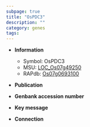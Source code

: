 ```yaml
---
subpage: true
title: "OsPDC3"
description: ""
category: genes
tags: 
---
```


* **Information**  
    + Symbol: OsPDC3  
    + MSU: [LOC_Os07g49250](http://rice.plantbiology.msu.edu/cgi-bin/ORF_infopage.cgi?orf=LOC_Os07g49250)  
    + RAPdb: [Os07g0693100](http://rapdb.dna.affrc.go.jp/viewer/gbrowse_details/irgsp1?name=Os07g0693100)  

* **Publication**  

* **Genbank accession number**  

* **Key message**  

* **Connection**  



